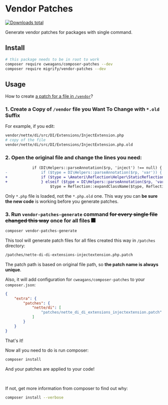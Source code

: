 # Vendor Patches

[![Downloads total](https://img.shields.io/packagist/dt/migrify/vendor-patches.svg?style=flat-square)](https://packagist.org/packages/migrify/vendor-patches/stats)

Generate vendor patches for packages with single command.

## Install

```bash
# this package needs to be in root to work 
composer require cweagans/composer-patches --dev
composer require migrify/vendor-patches --dev
```

## Usage

How to create [a patch for a file in `/vendor`](https://tomasvotruba.com/blog/2020/07/02/how-to-patch-package-in-vendor-yet-allow-its-updates/)?

### 1. Create a Copy of `/vendor` file you Want To Change with `*.old` Suffix

For example, if you edit:
 
```bash
vendor/nette/di/src/DI/Extensions/InjectExtension.php
# copy of the file
vendor/nette/di/src/DI/Extensions/InjectExtension.php.old
```

### 2. Open the original file and change the lines you need:

```diff
 			if (DI\Helpers::parseAnnotation($rp, 'inject') !== null) {
-				if ($type = DI\Helpers::parseAnnotation($rp, 'var')) {
+				if ($type = \Amateri\Reflection\Helper\StaticReflectionHelper::getPropertyType($rp)) {
+				} elseif ($type = DI\Helpers::parseAnnotation($rp, 'var')) {
 					$type = Reflection::expandClassName($type, Reflection::getPropertyDeclaringClass($rp));
```

Only `*.php` file is loaded, not the `*.php.old` one. This way you can **be sure the new code** is working before you generate patches.

### 3. Run `vendor-patches-generate` command ~~for every single file changed this way~~ once for all files 🎆

```bash
composer vendor-patches-generate
```

This tool will generate patch files for all files created this way in `/patches` directory:

```bash
/patches/nette-di-di-extensions-injectextension.php.patch
```

The patch path is based on original file path, so **the patch name is always unique**. 

Also, it will add configuration for `cweagans/composer-patches` to your `composer.json`:

```json
{
    "extra": {
        "patches": {
            "nette/di": [
                "patches/nette_di_di_extensions_injectextension.patch"
            ]
        }
    }
}
```

That's it!

Now all you need to do is run composer:

```bash
composer install
``` 

And your patches are applied to your code! 

<br>

If not, get more information from composer to find out why:

```bash
composer install --verbose
```
